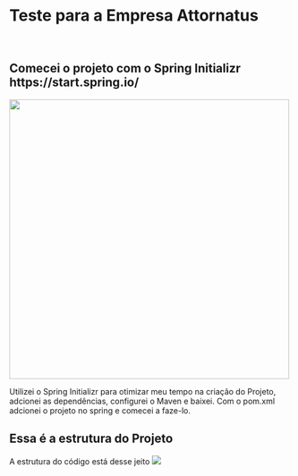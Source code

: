 <h1>Teste para a Empresa Attornatus</h1>

<br>

<h2>Comecei o projeto com o Spring Initializr https://start.spring.io/</h2>
<img width="500" src="https://user-images.githubusercontent.com/104800947/212554382-faa08ed2-42e1-4e43-9436-0facf3ddbf44.png">

Utilizei o Spring Initializr para otimizar meu tempo na criação do Projeto, adcionei as dependências, configurei o Maven e baixei.
Com o pom.xml adcionei o projeto no spring e comecei a faze-lo.
<br>

<h2>Essa é a estrutura do Projeto</h2>
A estrutura do código está desse jeito

<img src="https://user-images.githubusercontent.com/104800947/212554661-8dd5151f-a963-4176-a303-d0b28d91886a.png">

